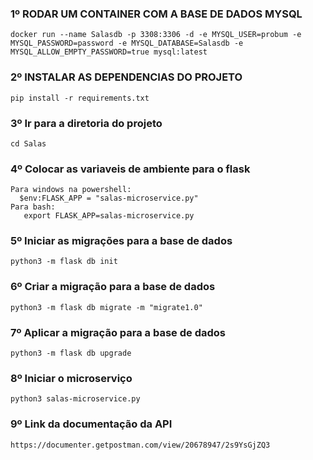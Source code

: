 ### 1º RODAR UM CONTAINER COM A BASE DE DADOS MYSQL 

```
docker run --name Salasdb -p 3308:3306 -d -e MYSQL_USER=probum -e MYSQL_PASSWORD=password -e MYSQL_DATABASE=Salasdb -e MYSQL_ALLOW_EMPTY_PASSWORD=true mysql:latest
```

### 2º INSTALAR AS DEPENDENCIAS DO PROJETO

```
pip install -r requirements.txt
```
### 3º Ir para a diretoria do projeto

```
cd Salas
```

### 4º Colocar as variaveis de ambiente para o flask

```
Para windows na powershell:
  $env:FLASK_APP = "salas-microservice.py" 
Para bash:
   export FLASK_APP=salas-microservice.py
```

### 5º Iniciar as migrações para a base de dados

```
python3 -m flask db init
```

### 6º Criar a migração para a base de dados

```
python3 -m flask db migrate -m "migrate1.0"
```

### 7º Aplicar a migração para a base de dados

```
python3 -m flask db upgrade
```

### 8º Iniciar o microserviço

```
python3 salas-microservice.py 
```

### 9º Link da documentação da API

```
https://documenter.getpostman.com/view/20678947/2s9YsGjZQ3
``` 